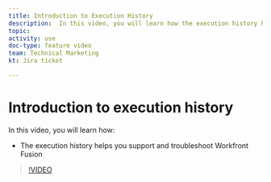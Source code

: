 ```yaml
---
title: Introduction to Execution History
description:  In this video, you will learn how the execution history helps you support and troubleshoot in [!DNL Adobe Workfront Fusion].
topic: 
activity: use
doc-type: feature video
team: Technical Marketing
kt: Jira ticket 

---
```

# Introduction to execution history

In this video, you will learn how:

* The execution history helps you support and troubleshoot Workfront Fusion

>[!VIDEO](https://video.tv.adobe.com/v/335282/?quality=12)
